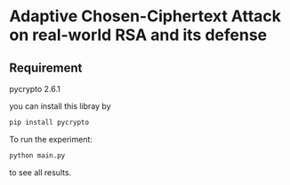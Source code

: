 # Adaptive Chosen-Ciphertext Attack on real-world RSA and its defense

## Requirement

pycrypto 2.6.1

you can install this libray by

```Bash
pip install pycrypto
```

To run the experiment:

```Bash
python main.py
```

to see all results.
